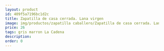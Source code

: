 ```yaml
---
layout: product
id: 409f5a7196bc1d2c
title: Zapatilla de casa cerrada. Lana virgen
image: img/productos/zapatilla caballero/Zapatilla de casa cerrada. Lana virgen=26=gris marron La Cadena.webp
price: 26
tags: gris marron La Cadena
description: 
order: 0
---
```

